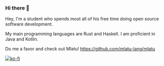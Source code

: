 ### Hi there 👋

Hey, I'm a student who spends most all of his free time doing open source software development.

My main programming languages are Rust and Haskell. I am proficient in Java and Kotlin.

Do me a favor and check out Mlatu! https://github.com/mlatu-lang/mlatu


[![ko-fi](https://ko-fi.com/img/githubbutton_sm.svg)](https://ko-fi.com/R5R56MIOT)
